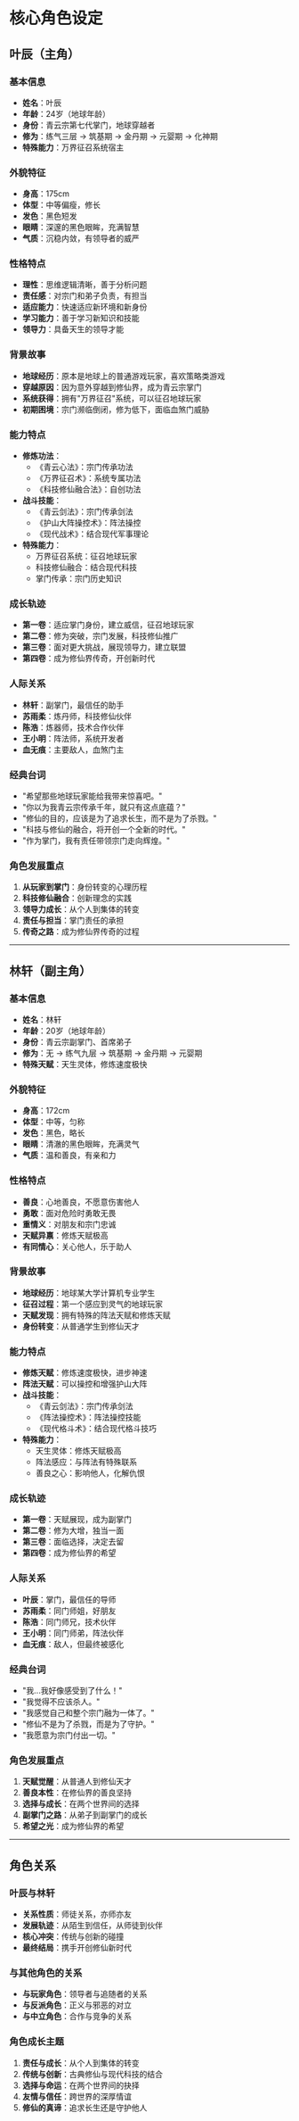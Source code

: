 # 核心角色设定

## 叶辰（主角）

### 基本信息
- **姓名**：叶辰
- **年龄**：24岁（地球年龄）
- **身份**：青云宗第七代掌门，地球穿越者
- **修为**：练气三层 → 筑基期 → 金丹期 → 元婴期 → 化神期
- **特殊能力**：万界征召系统宿主

### 外貌特征
- **身高**：175cm
- **体型**：中等偏瘦，修长
- **发色**：黑色短发
- **眼睛**：深邃的黑色眼眸，充满智慧
- **气质**：沉稳内敛，有领导者的威严

### 性格特点
- **理性**：思维逻辑清晰，善于分析问题
- **责任感**：对宗门和弟子负责，有担当
- **适应能力**：快速适应新环境和新身份
- **学习能力**：善于学习新知识和技能
- **领导力**：具备天生的领导才能

### 背景故事
- **地球经历**：原本是地球上的普通游戏玩家，喜欢策略类游戏
- **穿越原因**：因为意外穿越到修仙界，成为青云宗掌门
- **系统获得**：拥有"万界征召"系统，可以征召地球玩家
- **初期困境**：宗门濒临倒闭，修为低下，面临血煞门威胁

### 能力特点
- **修炼功法**：
  - 《青云心法》：宗门传承功法
  - 《万界征召术》：系统专属功法
  - 《科技修仙融合法》：自创功法
- **战斗技能**：
  - 《青云剑法》：宗门传承剑法
  - 《护山大阵操控术》：阵法操控
  - 《现代战术》：结合现代军事理论
- **特殊能力**：
  - 万界征召系统：征召地球玩家
  - 科技修仙融合：结合现代科技
  - 掌门传承：宗门历史知识

### 成长轨迹
- **第一卷**：适应掌门身份，建立威信，征召地球玩家
- **第二卷**：修为突破，宗门发展，科技修仙推广
- **第三卷**：面对更大挑战，展现领导力，建立联盟
- **第四卷**：成为修仙界传奇，开创新时代

### 人际关系
- **林轩**：副掌门，最信任的助手
- **苏雨柔**：炼丹师，科技修仙伙伴
- **陈浩**：炼器师，技术合作伙伴
- **王小明**：阵法师，系统开发者
- **血无痕**：主要敌人，血煞门主

### 经典台词
- "希望那些地球玩家能给我带来惊喜吧。"
- "你以为我青云宗传承千年，就只有这点底蕴？"
- "修仙的目的，应该是为了追求长生，而不是为了杀戮。"
- "科技与修仙的融合，将开创一个全新的时代。"
- "作为掌门，我有责任带领宗门走向辉煌。"

### 角色发展重点
1. **从玩家到掌门**：身份转变的心理历程
2. **科技修仙融合**：创新理念的实践
3. **领导力成长**：从个人到集体的转变
4. **责任与担当**：掌门责任的承担
5. **传奇之路**：成为修仙界传奇的过程

---

## 林轩（副主角）

### 基本信息
- **姓名**：林轩
- **年龄**：20岁（地球年龄）
- **身份**：青云宗副掌门、首席弟子
- **修为**：无 → 练气九层 → 筑基期 → 金丹期 → 元婴期
- **特殊天赋**：天生灵体，修炼速度极快

### 外貌特征
- **身高**：172cm
- **体型**：中等，匀称
- **发色**：黑色，略长
- **眼睛**：清澈的黑色眼眸，充满灵气
- **气质**：温和善良，有亲和力

### 性格特点
- **善良**：心地善良，不愿意伤害他人
- **勇敢**：面对危险时勇敢无畏
- **重情义**：对朋友和宗门忠诚
- **天赋异禀**：修炼天赋极高
- **有同情心**：关心他人，乐于助人

### 背景故事
- **地球经历**：地球某大学计算机专业学生
- **征召过程**：第一个感应到灵气的地球玩家
- **天赋发现**：拥有特殊的阵法天赋和修炼天赋
- **身份转变**：从普通学生到修仙天才

### 能力特点
- **修炼天赋**：修炼速度极快，进步神速
- **阵法天赋**：可以操控和增强护山大阵
- **战斗技能**：
  - 《青云剑法》：宗门传承剑法
  - 《阵法操控术》：阵法操控技能
  - 《现代格斗术》：结合现代格斗技巧
- **特殊能力**：
  - 天生灵体：修炼天赋极高
  - 阵法感应：与阵法有特殊联系
  - 善良之心：影响他人，化解仇恨

### 成长轨迹
- **第一卷**：天赋展现，成为副掌门
- **第二卷**：修为大增，独当一面
- **第三卷**：面临选择，决定去留
- **第四卷**：成为修仙界的希望

### 人际关系
- **叶辰**：掌门，最信任的导师
- **苏雨柔**：同门师姐，好朋友
- **陈浩**：同门师兄，技术伙伴
- **王小明**：同门师弟，阵法伙伴
- **血无痕**：敌人，但最终被感化

### 经典台词
- "我...我好像感受到了什么！"
- "我觉得不应该杀人。"
- "我感觉自己和整个宗门融为一体了。"
- "修仙不是为了杀戮，而是为了守护。"
- "我愿意为宗门付出一切。"

### 角色发展重点
1. **天赋觉醒**：从普通人到修仙天才
2. **善良本性**：在修仙界的善良坚持
3. **选择与成长**：在两个世界间的选择
4. **副掌门之路**：从弟子到副掌门的成长
5. **希望之光**：成为修仙界的希望

---

## 角色关系

### 叶辰与林轩
- **关系性质**：师徒关系，亦师亦友
- **发展轨迹**：从陌生到信任，从师徒到伙伴
- **核心冲突**：传统与创新的碰撞
- **最终结局**：携手开创修仙新时代

### 与其他角色的关系
- **与玩家角色**：领导者与追随者的关系
- **与反派角色**：正义与邪恶的对立
- **与中立角色**：合作与竞争的关系

### 角色成长主题
1. **责任与成长**：从个人到集体的转变
2. **传统与创新**：古典修仙与现代科技的结合
3. **选择与命运**：在两个世界间的抉择
4. **友情与信任**：跨世界的深厚情谊
5. **修仙的真谛**：追求长生还是守护他人
